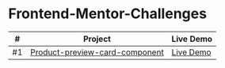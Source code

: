 # Frontend-Mentor-Challenges

| # | Project  | Live Demo |
| --- |---|---|
| #1 | [Product-preview-card-component](https://github.com/lashaarveladze/Frontend-Mentor-Challenges/tree/main/Product-preview-card-%20component)  | [Live Demo](https://lashaarveladze-productpreviewcard.vercel.app/) |
